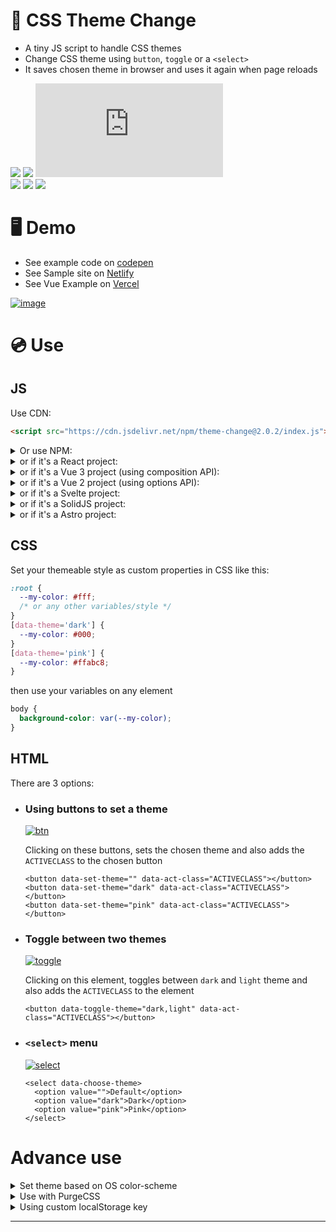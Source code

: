# 🎨 CSS Theme Change

- A tiny JS script to handle CSS themes
- Change CSS theme using `button`, `toggle` or a `<select>`
- It saves chosen theme in browser and uses it again when page reloads

[![][build]][build-url] [![][install-size]][install-size-url] [![][js]][js-url]  
[![][npm]][npm-url] [![][dl]][npm-url] [![][commit]][gh-url]

# 🖥 Demo

- See example code on [codepen](https://codepen.io/saadeghi/pen/OJypbNM)
- See Sample site on [Netlify](https://css-theme-changer.netlify.app/)
- See Vue Example on [Vercel](https://vue-3-theme.vercel.app)

[![image](https://user-images.githubusercontent.com/7342023/80218042-e3c67e00-8655-11ea-94e8-925d0dcbfd57.gif)](#)

# 💿 Use

## JS

Use CDN:

```html
<script src="https://cdn.jsdelivr.net/npm/theme-change@2.0.2/index.js"></script>
```

<details>
<summary>
  Or use NPM: 
</summary>

Install: `npm i theme-change --save` and use it in your js file:

```js
import { themeChange } from 'theme-change'
themeChange()
```

</details>
<details>
<summary>
  or if it's a React project: 
</summary>

Install: `npm i theme-change --save` and use it in your js file:

```js
import { useEffect } from 'react'
import { themeChange } from 'theme-change'

useEffect(() => {
  themeChange(false)
  // 👆 false parameter is required for react project
  return () => {
    themeChange(false)
  }
}, [])
```

</details>
<details>
<summary>
  or if it's a Vue 3 project (using composition API): 
</summary>

Install: `npm i theme-change --save` and use it in your js file:

```js
import { onMounted } from 'vue'
import { themeChange } from 'theme-change'

export default {
  setup() {
    onMounted(() => {
      themeChange(false)
    })
  },
}
```

</details>
<details>
<summary>
  or if it's a Vue 2 project (using options API): 
</summary>

Install: `npm i theme-change --save` and use it in your js file:

```js
import { themeChange } from 'theme-change'

export default {
  mounted: function () {
    themeChange(false)
  },
}
```

</details>
<details>
<summary>
  or if it's a Svelte project: 
</summary>

Install: `npm i theme-change --save` and use it in your svelte component that uses one theme-change attributes:

```js
import { onMount } from 'svelte'
import { themeChange } from 'theme-change'

// NOTE: the element that is using one of the theme attributes must be in the DOM on mount
onMount(() => {
  themeChange(false)
  // 👆 false parameter is required for svelte
})
```

</details>
<details>
<summary>
  or if it's a SolidJS project: 
</summary>

Install: `npm i theme-change --save` and use it in your js/jsx/tsx file:

```js
import { onMount } from 'solid-js'
import { themeChange } from 'theme-change'
onMount(async () => {
  themeChange();
})
```


</details>
<details>
<summary>
  or if it's a Astro project: 
</summary>

Install: `npm i theme-change --save` and use it in your .astro file(s):

Astro is a bit tricky because of how is rendering html page as a MPA (Multiple Pages Application)
Astro projects are therefore subject to [FART](https://css-tricks.com/flash-of-inaccurate-color-theme-fart/) problem. To prevent this we will use the [is:inline](https://docs.astro.build/en/reference/directives-reference/#isinline) astro directive.

If you want to apply themes on a single [astro page](https://docs.astro.build/en/core-concepts/astro-pages/) (remember Astro is an MPA framework) :

`src/pages/mypage.astro`

```js
---
---

<html lang="en">
  <head>
  <script is:inline>
      // ☝️ This script prevent the FART effect.
      if (localStorage.getItem("theme") === null) {
        document.documentElement.setAttribute("data-theme", "light");
      } else
      document.documentElement.setAttribute("data-theme",localStorage.getItem("theme"));
      // "theme" LocalStorage value is set by the package to remember user preference.
      // The value is checked and applyed before rendering anything.
  </script>
  <script>
      import { themeChange } from "theme-change";
      themeChange();
       // 👆 you could import the CDN directly instead of these two lines
    </script>
    <title>My crazy credit page</title>
  </head>
  <body>
    <h1>Welcome to my credit page!</h1>
  </body>
</html>
```

If you want to apply themes to all your [astro pages](https://docs.astro.build/en/core-concepts/astro-pages/), you need to execute both scripts in a Astro [layout](https://docs.astro.build/en/core-concepts/layouts/#sample-layout), it would need to wrap all your astro pages like so:

`src/layouts/MyCrazyLayout.astro`

```html
---
---

<html lang="en">
  <head>
    <script is:inline>
      // ☝️ This script prevent the FART effect.
      if (localStorage.getItem("theme") === null) {
        document.documentElement.setAttribute("data-theme", "light");
      } else
        document.documentElement.setAttribute(
          "data-theme",
          localStorage.getItem("theme")
        );
      // "theme" LocalStorage value is set by the package to remember user preference.
      // The value is checked and applyed before rendering anything.
    </script>
    <script>
      import { themeChange } from 'theme-change';
      themeChange();
      // 👆 you could import the CDN directly instead of these two lines
    </script>
    <meta charset="utf-8" />
    <title>My Cool Astro Layout Wraping All My Pages</title>
    <meta name="viewport" content="width=device-width, initial-scale=1" />
  </head>
  <body>
    <nav>
      <a href="#">Home</a>
      <a href="#">Posts</a>
      <a href="#">Contact</a>
    </nav>
    <article>
      <slot />
      <!-- your content from src/pages/index.astro is injected here -->
    </article>
  </body>
</html>
```

`src/pages/index.astro`

```js
---
import MyCrazyLayout from '../layouts/MyCrazyLayout.astro';
---
<MySiteLayout>
  <p>My page content, wrapped in a layout!</p>
</MySiteLayout>
```

</details>

## CSS

Set your themeable style as custom properties in CSS like this:

```css
:root {
  --my-color: #fff;
  /* or any other variables/style */
}
[data-theme='dark'] {
  --my-color: #000;
}
[data-theme='pink'] {
  --my-color: #ffabc8;
}
```

then use your variables on any element

```css
body {
  background-color: var(--my-color);
}
```

## HTML

There are 3 options:

- ### Using buttons to set a theme

  [![btn](https://user-images.githubusercontent.com/7342023/101527827-c0adcc00-39a3-11eb-9e41-24bfa91ea96c.gif)](#)

  Clicking on these buttons, sets the chosen theme and also adds the `ACTIVECLASS` to the chosen button

  ```
  <button data-set-theme="" data-act-class="ACTIVECLASS"></button>
  <button data-set-theme="dark" data-act-class="ACTIVECLASS"></button>
  <button data-set-theme="pink" data-act-class="ACTIVECLASS"></button>
  ```

- ### Toggle between two themes

  [![toggle](https://user-images.githubusercontent.com/7342023/101527821-bf7c9f00-39a3-11eb-822b-7751265a18a5.gif)](#)

  Clicking on this element, toggles between `dark` and `light` theme and also adds the `ACTIVECLASS` to the element

  ```
  <button data-toggle-theme="dark,light" data-act-class="ACTIVECLASS"></button>
  ```

- ### `<select>` menu

  [![select](https://user-images.githubusercontent.com/7342023/101527790-b4297380-39a3-11eb-9173-bc909549d160.gif)](#)

  ```
  <select data-choose-theme>
    <option value="">Default</option>
    <option value="dark">Dark</option>
    <option value="pink">Pink</option>
  </select>
  ```

# Advance use

<details>
<summary>
  Set theme based on OS color-scheme
</summary>

```css
@media (prefers-color-scheme: dark){
  :root{
    --my-color: #252b30;
  }
}
```

</details>

<details>
<summary>
  Use with PurgeCSS
</summary>

If you're using [Purge CSS](https://purgecss.com/), you might need to [safe list](https://purgecss.com/safelisting.html#in-the-css-directly) your CSS using the comments below because your secondary themes will be purged

- Safelist `[data-theme]` on postcss config

  ```js
  module.exports = {
    purge: {
      options: {
        safelist: [/data-theme$/],
      },
    },
  }
  ```

- Safelist inside CSS file

  ```css
  /*! purgecss start ignore */

  [data-theme='dark'] {
    --my-color: #252b30;
  }

  /*! purgecss end ignore */
  ```

</details>

<details>
<summary>
  Using custom localStorage key
</summary>

If you want to use a custom localStorage key, you can add it to the `data-key` attribute like this:

```html
<select data-choose-theme data-key="admin-panel">

<button data-key="front-page" data-set-theme="">

<span data-key="premium-user-theme" data-toggle-theme="dark">
```

</details>

---

[install-size]: https://badgen.net/bundlephobia/minzip/theme-change?label=bundle%20size&color=purple
[js]: https://badgen.net/badgesize/normal/https/unpkg.com/theme-change/index.js?label=file%20size&color=purple
[npm]: https://badgen.net/npm/v/theme-change?label=version&color=purple
[dl]: https://badgen.net/npm/dt/theme-change?icon=npm&color=purple
[commit]: https://badgen.net/github/last-commit/saadeghi/theme-change?icon=github&color=purple
[build]: https://badgen.net/github/checks/saadeghi/theme-change?label=build
[build-url]: https://github.com/saadeghi/theme-change/actions
[install-size-url]: https://bundlephobia.com/result?p=theme-change
[js-url]: https://unpkg.com/theme-change@latest/index.js
[npm-url]: https://www.npmjs.com/package/theme-change
[gh-url]: https://github.com/saadeghi/theme-change
